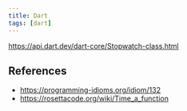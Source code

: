 ```yaml
---
title: Dart
tags: [dart]
---
```


<https://api.dart.dev/dart-core/Stopwatch-class.html>

## References

- <https://programming-idioms.org/idiom/132>
- <https://rosettacode.org/wiki/Time_a_function>
